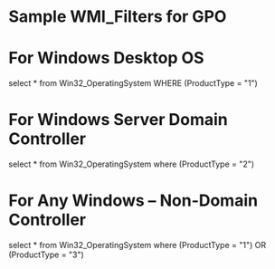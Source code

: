# Sample WMI_Filters for GPO

# For Windows Desktop OS
select * from Win32_OperatingSystem WHERE (ProductType = "1")

# For Windows Server Domain Controller
select * from Win32_OperatingSystem where (ProductType = "2")

# For Any Windows – Non-Domain Controller
select * from Win32_OperatingSystem where (ProductType = "1") OR (ProductType = "3")

